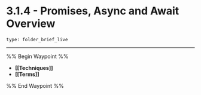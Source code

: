 # 3.1.4 - Promises, Async and Await Overview
 
```ccard
type: folder_brief_live
```
 
---

%% Begin Waypoint %%
- **[[Techniques]]**
- **[[Terms]]**

%% End Waypoint %%